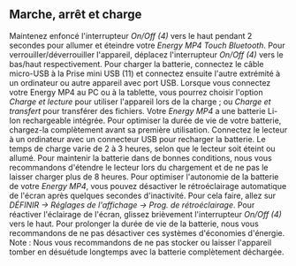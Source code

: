 ## Marche, arrêt et charge

Maintenez enfoncé l'interrupteur *On/Off (4)* vers le haut pendant 2 secondes pour allumer et éteindre votre *Energy MP4 Touch Bluetooth*. Pour verrouiller/déverrouiller l'appareil, déplacez l'interrupteur *On/Off (4)* vers le bas/haut respectivement.
Pour charger la batterie, connectez le câble micro-USB à la Prise mini USB (11) et connectez ensuite l'autre extrémité à un ordinateur ou autre appareil avec port USB.
Lorsque vous connectez votre Energy MP4 au PC ou à la tablette, vous pourrez choisir l'option *Charge et lecture* pour utiliser l'appareil lors de la charge ; ou *Charge et transfert* pour transférer des fichiers.
Votre *Energy MP4* a une batterie Li-Ion rechargeable intégrée. Pour optimiser la durée de vie de votre batterie, chargez-la complètement avant sa première utilisation. Connectez le lecteur à un ordinateur avec un connecteur USB pour recharger la batterie.
Le temps de charge varie de 2 à 3 heures, selon que le lecteur soit éteint ou allumé. Pour maintenir la batterie dans de bonnes conditions, nous vous recommandons d'étendre le lecteur lors du chargement et de ne pas le laisser charger plus de 8 heures.
Pour optimiser l'autonomie de la batterie de votre *Energy MP4*, vous pouvez désactiver le rétroéclairage automatique de l'écran après quelques secondes d'inactivité. Pour cela faire, allez sur *DÉFINIR -> Réglages de l'affichage -> Prog. de rétroéclairage*.  Pour réactiver l'éclairage de l'écran, glissez brièvement l'interrupteur *On/Off (4)* vers le haut.
Pour prolonger la durée de vie de la batterie, nous vous recommandons de ne pas désactiver ces systèmes d'économies d'énergie.
Note : Nous vous recommandons de ne pas stocker ou laisser l'appareil tomber en désuétude longtemps avec la batterie complètement déchargée.

